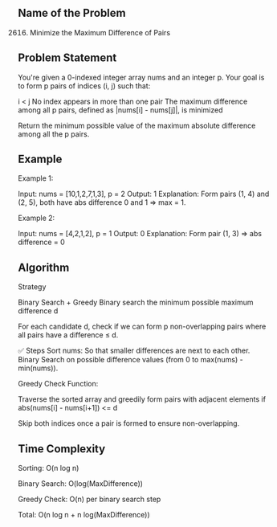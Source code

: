 ## Name of the Problem
2616. Minimize the Maximum Difference of Pairs

## Problem Statement

You're given a 0-indexed integer array nums and an integer p.
Your goal is to form p pairs of indices (i, j) such that:

i < j
No index appears in more than one pair
The maximum difference among all p pairs, defined as |nums[i] - nums[j]|, is minimized

Return the minimum possible value of the maximum absolute difference among all the p pairs.

## Example
Example 1:

Input: nums = [10,1,2,7,1,3], p = 2
Output: 1
Explanation: Form pairs (1, 4) and (2, 5), both have abs difference 0 and 1 => max = 1.

Example 2:

Input: nums = [4,2,1,2], p = 1
Output: 0
Explanation: Form pair (1, 3) => abs difference = 0


## Algorithm
Strategy

Binary Search + Greedy
Binary search the minimum possible maximum difference d

For each candidate d, check if we can form p non-overlapping pairs where all pairs have a difference ≤ d.

✅ Steps
Sort nums: So that smaller differences are next to each other.
Binary Search on possible difference values (from 0 to max(nums) - min(nums)).

Greedy Check Function:

Traverse the sorted array and greedily form pairs with adjacent elements if abs(nums[i] - nums[i+1]) <= d

Skip both indices once a pair is formed to ensure non-overlapping.

## Time Complexity
Sorting: O(n log n)

Binary Search: O(log(MaxDifference))

Greedy Check: O(n) per binary search step

Total: O(n log n + n log(MaxDifference))


